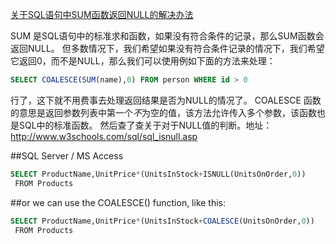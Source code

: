 ﻿[关于SQL语句中SUM函数返回NULL的解决办法](http://www.cnblogs.com/wentiertong/archive/2010/11/30/1892413.html)

SUM 是SQL语句中的标准求和函数，如果没有符合条件的记录，那么SUM函数会返回NULL。
但多数情况下，我们希望如果没有符合条件记录的情况下，我们希望它返回0，而不是NULL，那么我们可以使用例如下面的方法来处理：

```sql
SELECT COALESCE(SUM(name),0) FROM person WHERE id > 0
```
行了，这下就不用费事去处理返回结果是否为NULL的情况了。
COALESCE 函数的意思是返回参数列表中第一个*不*为空的值，该方法允许传入多个参数，该函数也是SQL中的标准函数。
然后查了查关于对于NULL值的判断。地址：http://www.w3schools.com/sql/sql_isnull.asp

##SQL Server / MS Access

```sql
SELECT ProductName,UnitPrice*(UnitsInStock+ISNULL(UnitsOnOrder,0))
 FROM Products
```

##or we can use the COALESCE() function, like this:

```sql
SELECT ProductName,UnitPrice*(UnitsInStock+COALESCE(UnitsOnOrder,0))
 FROM Products
```